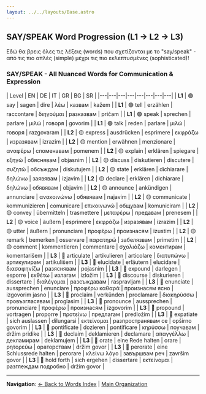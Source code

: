 ```yaml
---
layout: ../../layouts/Base.astro
---
```

## SAY/SPEAK Word Progression (L1 → L2 → L3)

Εδώ θα βρεις όλες τις λέξεις (words) που σχετίζονται με το "say/speak" - από τις πιο απλές (simple) μέχρι τις πιο εκλεπτυσμένες (sophisticated)!

### SAY/SPEAK - All Nuanced Words for Communication & Expression

| Level | EN | DE | IT | GR | BG | SR |
|---|---|---|---|---|---|---|---|
| **L1** | 🟢 say | sagen | dire | λέω | казвам | kažem |
| **L1** | 🟢 tell | erzählen | raccontare | διηγούμαι | разказвам | pričam |
| **L1** | 🟢 speak | sprechen | parlare | μιλώ | говоря | govorim |
| **L1** | 🟢 talk | reden | parlare | μιλώ | говоря | razgovaram |
| **L2** | 🟡 express | ausdrücken | esprimere | εκφράζω | изразявам | izrazim |
| **L2** | 🟡 mention | erwähnen | menzionare | αναφέρω | споменавам | pomenem |
| **L2** | 🟡 explain | erklären | spiegare | εξηγώ | обяснявам | objasnim |
| **L2** | 🟡 discuss | diskutieren | discutere | συζητώ | обсъждам | diskutujem |
| **L2** | 🟡 state | erklären | dichiarare | δηλώνω | заявявам | izjavim |
| **L2** | 🟡 declare | erklären | dichiarare | δηλώνω | обявявам | objavim |
| **L2** | 🟡 announce | ankündigen | annunciare | ανακοινώνω | обявявам | najavim |
| **L2** | 🟡 communicate | kommunizieren | comunicare | επικοινωνώ | общувам | komuniciram |
| **L2** | 🟡 convey | übermitteln | trasmettere | μεταφέρω | предавам | prenesem |
| **L2** | 🟡 voice | äußern | esprimere | εκφράζω | изразявам | izrazim |
| **L2** | 🟡 utter | äußern | pronunciare | προφέρω | произнасям | izustim |
| **L2** | 🟡 remark | bemerken | osservare | παρατηρώ | забелязвам | primetim |
| **L2** | 🟡 comment | kommentieren | commentare | σχολιάζω | коментирам | komentarišem |
| **L3** | 🔴 articulate | artikulieren | articolare | διατυπώνω | артикулирам | artikulišem |
| **L3** | 🔴 elucidate | erläutern | elucidare | διασαφηνίζω | разяснявам | pojasnim |
| **L3** | 🔴 expound | darlegen | esporre | εκθέτω | излагам | izložim |
| **L3** | 🔴 discourse | diskurieren | dissertare | διαλέγομαι | разсъждавам | raspravljam |
| **L3** | 🔴 enunciate | aussprechen | enunciare | προφέρω καθαρά | произнасям ясно | izgovorim jasno |
| **L3** | 🔴 proclaim | verkünden | proclamare | διακηρύσσω | провъзгласявам | proglasim |
| **L3** | 🔴 pronounce | aussprechen | pronunciare | προφέρω | произнасям | izgovorim |
| **L3** | 🔴 propound | vortragen | proporre | προτείνω | предлагам | predložim |
| **L3** | 🔴 expatiate | sich auslassen | dilungarsi | εκτείνομαι | разпространявам се | opširno govorim |
| **L3** | 🔴 pontificate | dozieren | pontificare | κηρύσσω | поучавам | držim pridike |
| **L3** | 🔴 declaim | deklamieren | declamare | απαγγέλλω | декламирам | deklamujem |
| **L3** | 🔴 orate | eine Rede halten | orare | ρητορεύω | ораторствам | držim govor |
| **L3** | 🔴 perorate | eine Schlussrede halten | perorare | κλείνω λόγο | завършвам реч | završim govor |
| **L3** | 🔴 hold forth | sich ergehen | dissertare | εκτείνομαι | разглеждам подробно | držim govor |

---
**Navigation**: [← Back to Words Index](./index) | [Main Organization](../organisation)
